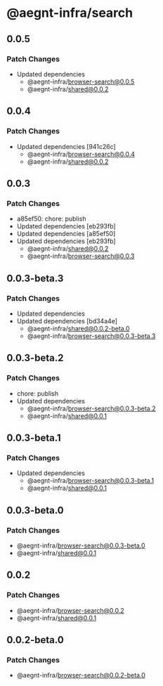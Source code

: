 # @aegnt-infra/search

## 0.0.5

### Patch Changes

- Updated dependencies
  - @aegnt-infra/browser-search@0.0.5
  - @aegnt-infra/shared@0.0.2

## 0.0.4

### Patch Changes

- Updated dependencies [941c26c]
  - @aegnt-infra/browser-search@0.0.4
  - @aegnt-infra/shared@0.0.2

## 0.0.3

### Patch Changes

- a85ef50: chore: publish
- Updated dependencies [eb293fb]
- Updated dependencies [a85ef50]
- Updated dependencies [eb293fb]
  - @aegnt-infra/shared@0.0.2
  - @aegnt-infra/browser-search@0.0.3

## 0.0.3-beta.3

### Patch Changes

- Updated dependencies
- Updated dependencies [bd34a4e]
  - @aegnt-infra/shared@0.0.2-beta.0
  - @aegnt-infra/browser-search@0.0.3-beta.3

## 0.0.3-beta.2

### Patch Changes

- chore: publish
- Updated dependencies
  - @aegnt-infra/browser-search@0.0.3-beta.2
  - @aegnt-infra/shared@0.0.1

## 0.0.3-beta.1

### Patch Changes

- Updated dependencies
  - @aegnt-infra/browser-search@0.0.3-beta.1
  - @aegnt-infra/shared@0.0.1

## 0.0.3-beta.0

### Patch Changes

- @aegnt-infra/browser-search@0.0.3-beta.0
- @aegnt-infra/shared@0.0.1

## 0.0.2

### Patch Changes

- @aegnt-infra/browser-search@0.0.2
- @aegnt-infra/shared@0.0.1

## 0.0.2-beta.0

### Patch Changes

- @aegnt-infra/browser-search@0.0.2-beta.0
